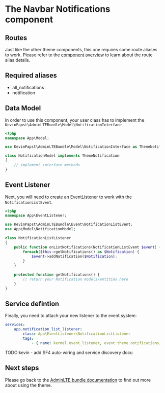 # The Navbar Notifications component

## Routes
Just like the other theme components, this one requires some route aliases to work. Please refer to the [component overview][1] to learn about the route alias details. 

## Required aliases
* all_notifications
* notification

## Data Model

In order to use this component, your user class has to implement the `KevinPapst\AdminLTEBundle\Model\NotificationInterface`
```php
<?php
namespace App\Model;

use KevinPapst\AdminLTEBundle\Model\NotificationInterface as ThemeNotification;

class NotificationModel implements ThemeNotification
{
    // implement interface methods
}
```

## Event Listener
Next, you will need to create an EventListener to work with the `NotificationListEvent`.
```php
<?php
namespace App\EventListener;

use KevinPapst\AdminLTEBundle\Event\NotificationListEvent;
use App\Model\NotificationModel;

class NotificationListListener
{
    public function onListNotifications(NotificationListEvent $event) {
        foreach($this->getNotifications() as $Notification) {
            $event->addNotification($Notification);
        }
    }
    
    protected function getNotifications() {
        // return your Notification models/entities here
    }
}
```
## Service defintion

Finally, you need to attach your new listener to the event system:
```yaml
services:
    app.notification_list_listener:
        class: App\EventListener\NotificationListListener
        tags:
            - { name: kernel.event_listener, event:theme.notifications, method:onListNotifications }
```

TODO kevin - add SF4 auto-wiring and service discovery docu

## Next steps

Please go back to the [AdminLTE bundle documentation](README.md) to find out more about using the theme.

[1]: component_events.md